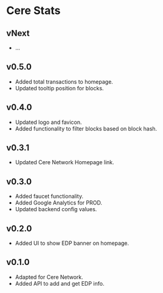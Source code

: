 # Cere Stats

## vNext
- ...

## v0.5.0
- Added total transactions to homepage.
- Updated tooltip position for blocks.

## v0.4.0
- Updated logo and favicon.
- Added functionality to filter blocks based on block hash.

## v0.3.1
- Updated Cere Network Homepage link.

## v0.3.0
- Added faucet functionality.
- Added Google Analytics for PROD.
- Updated backend config values.

## v0.2.0
- Added UI to show EDP banner on homepage.

## v0.1.0
- Adapted for Cere Network.
- Added API to add and get EDP info.
